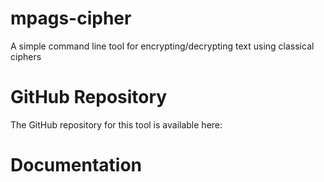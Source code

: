 # mpags-cipher
A simple command line tool for encrypting/decrypting text using classical ciphers

# GitHub Repository
The GitHub repository for this tool is available here: 

# Documentation
